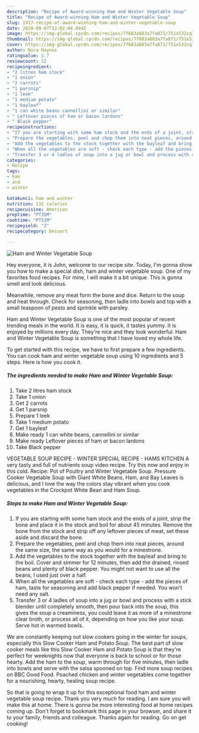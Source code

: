 ```yaml
---
description: "Recipe of Award-winning Ham and Winter Vegetable Soup"
title: "Recipe of Award-winning Ham and Winter Vegetable Soup"
slug: 1917-recipe-of-award-winning-ham-and-winter-vegetable-soup
date: 2020-09-07T12:02:04.844Z
image: https://img-global.cpcdn.com/recipes/7f683a683a7fa871/751x532cq70/ham-and-winter-vegetable-soup-recipe-main-photo.jpg
thumbnail: https://img-global.cpcdn.com/recipes/7f683a683a7fa871/751x532cq70/ham-and-winter-vegetable-soup-recipe-main-photo.jpg
cover: https://img-global.cpcdn.com/recipes/7f683a683a7fa871/751x532cq70/ham-and-winter-vegetable-soup-recipe-main-photo.jpg
author: Dora Haynes
ratingvalue: 3.7
reviewcount: 12
recipeingredient:
- "2 litres ham stock"
- "1 onion"
- "2 carrots"
- "1 parsnip"
- "1 leek"
- "1 medium potato"
- "1 bayleaf"
- "1 can white beans cannellini or similar"
- " Leftover pieces of ham or bacon lardons"
- " Black pepper"
recipeinstructions:
- "If you are starting with some ham stock and the ends of a joint, strip the bone and place it in the stock and boil for about 45 minutes. Remove the bone from the stock and strip off any leftover pieces of meat, set these aside and discard the bone."
- "Prepare the vegetables, peel and chop them into neat pieces, around the same size, the same way as you would for a minestrone."
- "Add the vegetables to the stock together with the bayleaf and bring to the boil. Cover and simmer for 12 minutes, then add the drained, rinsed beans and plenty of black pepper. You might not want to use all the beans, I used just over a half."
- "When all the vegetables are soft - check each type - add the pieces of ham, taste for seasoning and add black pepper if needed. You won&#39;t need any salt."
- "Transfer 3 or 4 ladles of soup into a jug or bowl and process with a stick blender until completely smooth, then pour back into the soup, this gives the soup a creaminess, you could leave it as more of a minestrone clear broth, or process all of it, depending on how you like your soup. Serve hot in warmed bowls."
categories:
- Recipe
tags:
- ham
- and
- winter

katakunci: ham and winter 
nutrition: 132 calories
recipecuisine: American
preptime: "PT35M"
cooktime: "PT51M"
recipeyield: "2"
recipecategory: Dessert

---
```



![Ham and Winter Vegetable Soup](https://img-global.cpcdn.com/recipes/7f683a683a7fa871/751x532cq70/ham-and-winter-vegetable-soup-recipe-main-photo.jpg)

Hey everyone, it is John, welcome to our recipe site. Today, I'm gonna show you how to make a special dish, ham and winter vegetable soup. One of my favorites food recipes. For mine, I will make it a bit unique. This is gonna smell and look delicious.

Meanwhile, remove any meat form the bone and dice. Return to the soup and heat through. Check for seasoning, then ladle into bowls and top with a small teaspoon of pesto and sprinkle with parsley.

Ham and Winter Vegetable Soup is one of the most popular of recent trending meals in the world. It is easy, it is quick, it tastes yummy. It is enjoyed by millions every day. They're nice and they look wonderful. Ham and Winter Vegetable Soup is something that I have loved my whole life.


To get started with this recipe, we have to first prepare a few ingredients. You can cook ham and winter vegetable soup using 10 ingredients and 5 steps. Here is how you cook it.

<!--inarticleads1-->

##### The ingredients needed to make Ham and Winter Vegetable Soup:

1. Take 2 litres ham stock
1. Take 1 onion
1. Get 2 carrots
1. Get 1 parsnip
1. Prepare 1 leek
1. Take 1 medium potato
1. Get 1 bayleaf
1. Make ready 1 can white beans, cannellini or similar
1. Make ready  Leftover pieces of ham or bacon lardons
1. Take  Black pepper


VEGETABLE SOUP RECIPE - WINTER SPECIAL RECIPE - HAMS KITCHEN A very tasty and full of nutrients soup video recipe. Try this now and enjoy in this cold. Recipe: Pot of Poultry and Winter Vegetable Soup. Pressure Cooker Vegetable Soup with Giant White Beans, Ham, and Bay Leaves is delicious, and I love the way the colors stay vibrant when you cook vegetables in the Crockpot White Bean and Ham Soup. 

<!--inarticleads2-->

##### Steps to make Ham and Winter Vegetable Soup:

1. If you are starting with some ham stock and the ends of a joint, strip the bone and place it in the stock and boil for about 45 minutes. Remove the bone from the stock and strip off any leftover pieces of meat, set these aside and discard the bone.
1. Prepare the vegetables, peel and chop them into neat pieces, around the same size, the same way as you would for a minestrone.
1. Add the vegetables to the stock together with the bayleaf and bring to the boil. Cover and simmer for 12 minutes, then add the drained, rinsed beans and plenty of black pepper. You might not want to use all the beans, I used just over a half.
1. When all the vegetables are soft - check each type - add the pieces of ham, taste for seasoning and add black pepper if needed. You won&#39;t need any salt.
1. Transfer 3 or 4 ladles of soup into a jug or bowl and process with a stick blender until completely smooth, then pour back into the soup, this gives the soup a creaminess, you could leave it as more of a minestrone clear broth, or process all of it, depending on how you like your soup. Serve hot in warmed bowls.


We are constantly keeping out slow cookers going in the winter for soups, especially this Slow Cooker Ham and Potato Soup. The best part of slow cooker meals like this Slow Cooker Ham and Potato Soup is that they&#39;re perfect for weeknights now that everyone is back to school or for those hearty. Add the ham to the soup, warm through for five minutes, then ladle into bowls and serve with the salsa spooned on top. Find more soup recipes on BBC Good Food. Poached chicken and winter vegetables come together for a nourishing, hearty, healing soup recipe. 

So that is going to wrap it up for this exceptional food ham and winter vegetable soup recipe. Thank you very much for reading. I am sure you will make this at home. There is gonna be more interesting food at home recipes coming up. Don't forget to bookmark this page in your browser, and share it to your family, friends and colleague. Thanks again for reading. Go on get cooking!
